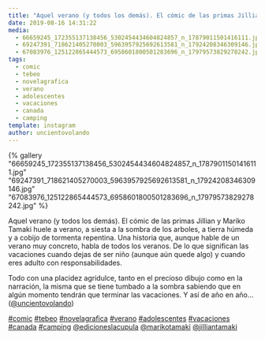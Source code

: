 ```yaml
---
title: "Aquel verano (y todos los demás). El cómic de las primas Jillian y Mariko Tamaki huele a verano, a siesta a la sombra de los arboles, a tierra húmeda y a cobijo de tormenta repentina"
date: 2019-08-16 14:31:22
media: 
  - 66659245_172355137138456_5302454434604824857_n_17879011501416111.jpg
  - 69247391_718621405270003_5963957925692613581_n_17924208346309146.jpg
  - 67083976_125122865444573_6958601800501283696_n_17979573829278242.jpg
tags: 
  - comic
  - tebeo
  - novelagrafica
  - verano
  - adolescentes
  - vacaciones
  - canada
  - camping
template: instagram
author: uncientovolando
---
```


{% gallery "66659245_172355137138456_5302454434604824857_n_17879011501416111.jpg" "69247391_718621405270003_5963957925692613581_n_17924208346309146.jpg" "67083976_125122865444573_6958601800501283696_n_17979573829278242.jpg" %}

Aquel verano (y todos los demás). El cómic de las primas Jillian y Mariko Tamaki huele a verano, a siesta a la sombra de los arboles, a tierra húmeda y a cobijo de tormenta repentina.
Una historia que, aunque hable de un verano muy concreto, habla de todos los veranos. De lo que significan las vacaciones cuando dejas de ser niño (aunque aún quede algo) y cuando eres adulto con responsabilidades.

Todo con una placidez agridulce, tanto en el precioso dibujo como en la narración, la misma que se tiene tumbado a la sombra sabiendo que en algún momento tendrán que terminar las vacaciones. Y así de año en año... ([@uncientovolando](https://instagram.com/uncientovolando))

[#comic](/etiquetas/comic) [#tebeo](/etiquetas/tebeo) [#novelagrafica](/etiquetas/novelagrafica) [#verano](/etiquetas/verano) [#adolescentes](/etiquetas/adolescentes) [#vacaciones](/etiquetas/vacaciones) [#canada](/etiquetas/canada) [#camping](/etiquetas/camping) [@edicioneslacupula](https://instagram.com/edicioneslacupula) [@marikotamaki](https://instagram.com/marikotamaki) [@jilliantamaki](https://instagram.com/jilliantamaki)
